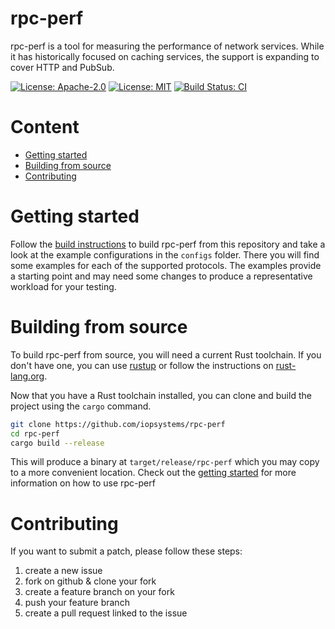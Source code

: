 # rpc-perf

rpc-perf is a tool for measuring the performance of network services. While it
has historically focused on caching services, the support is expanding to cover
HTTP and PubSub.

[![License: Apache-2.0][license-badge-apache]][license-url-apache]
[![License: MIT][license-badge-mit]][license-url-mit]
[![Build Status: CI][ci-build-badge]][ci-build-url]

# Content
* [Getting started](#getting-started)
* [Building from source](#building-from-source)
* [Contributing](#contributing)

# Getting started

Follow the [build instructions](#building-from-source) to build rpc-perf from
this repository and take a look at the example configurations in the `configs`
folder. There you will find some examples for each of the supported protocols.
The examples provide a starting point and may need some changes to produce a
representative workload for your testing.

# Building from source

To build rpc-perf from source, you will need a current Rust toolchain. If you
don't have one, you can use [rustup](https://rustup.rs) or follow the
instructions on [rust-lang.org](https://rust-lang.org).

Now that you have a Rust toolchain installed, you can clone and build the
project using the `cargo` command.

```bash
git clone https://github.com/iopsystems/rpc-perf
cd rpc-perf
cargo build --release
```

This will produce a binary at `target/release/rpc-perf` which you may copy to
a more convenient location. Check out the [getting started](#getting-started)
for more information on how to use rpc-perf

# Contributing

If you want to submit a patch, please follow these steps:

1. create a new issue
2. fork on github & clone your fork
3. create a feature branch on your fork
4. push your feature branch
5. create a pull request linked to the issue

[ci-build-badge]: https://img.shields.io/github/actions/workflow/status/iopsystems/rpc-perf/cargo.yml?branch=main
[ci-build-url]: https://github.com/iopsystems/rpc-perf/actions/workflows/cargo.yml?query=branch%3Amain+event%3Apush
[license-badge-apache]: https://img.shields.io/badge/license-Apache%202.0-blue.svg
[license-badge-mit]: https://img.shields.io/badge/license-MIT-blue.svg
[license-url-apache]: https://github.com/iopsystems/rpc-perf/blob/master/LICENSE-APACHE
[license-url-mit]: https://github.com/iopsystems/rpc-perf/blob/master/LICENSE-MIT
